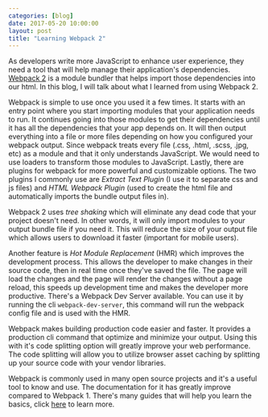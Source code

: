 ```yaml
---
categories: [blog]
date: 2017-05-20 10:00:00
layout: post
title: "Learning Webpack 2"
---
```


As developers write more JavaScript to enhance user experience, they need a tool that will help manage their application's dependencies. [Webpack 2](https://webpack.js.org/) is a module bundler that helps import those dependencies into our html. In this blog, I will talk about what I learned from using Webpack 2.

Webpack is simple to use once you used it a few times. It starts with an entry point where you start importing modules that your application needs to run. It continues going into those modules to get their dependencies until it has all the dependencies that your app depends on. It will then output everything into a file or more files depending on how you configured your webpack output. Since webpack treats every file (.css, .html, .scss, .jpg, etc) as a module and that it only understands JavaScript. We would need to use loaders to transform those modules to JavaScript. Lastly, there are plugins for webpack for more powerful and customizable options. The two plugins I commonly use are _Extract Text Plugin_ (I use it to separate css and js files) and _HTML Webpack Plugin_ (used to create the html file and automatically imports the bundle output files in).

Webpack 2 uses _tree shaking_ which will eliminate any dead code that your project doesn't need. In other words, it will only import modules to your output bundle file if you need it. This will reduce the size of your output file which allows users to download it faster (important for mobile users).

Another feature is _Hot Module Replacement_ (HMR) which improves the development process. This allows the developer to make changes in their source code, then in real time once they've saved the file. The page will load the changes and the page will render the changes without a page reload, this speeds up development time and makes the developer more productive. There's a Webpack Dev Server available. You can use it by running the cli `webpack-dev-server`, this command will run the webpack config file and is used with the HMR.

Webpack makes building production code easier and faster. It provides a production cli command that optimize and minimize your output. Using this with it's code splitting option will greatly improve your web performance. The code splitting will allow you to utilize browser asset caching by splitting up your source code with your vendor libraries.

Webpack is commonly used in many open source projects and it's a useful tool to know and use. The documentation for it has greatly improve compared to Webpack 1. There's many guides that will help you learn the basics, click [here](https://webpack.js.org/guides/get-started/) to learn more.
